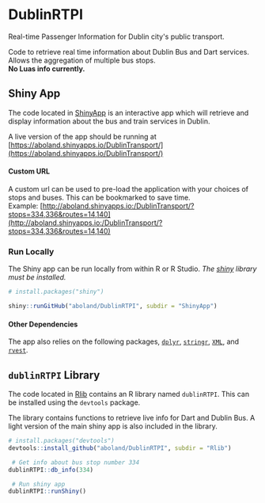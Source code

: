 # DublinRTPI
Real-time Passenger Information for Dublin city's public transport.  


Code to retrieve real time information about Dublin Bus and Dart services. Allows the aggregation of multiple bus stops.  
**No Luas info currently.**


## Shiny App

The code located in [ShinyApp](/ShinyApp) is an interactive app which will retrieve and display information about the bus and train services in Dublin.  

A live version of the app should be running at [https://aboland.shinyapps.io/DublinTransport/](https://aboland.shinyapps.io/DublinTransport/)

#### Custom URL

A custom url can be used to pre-load the application with your choices of stops and buses. This can be bookmarked to save time.  
Example: [http://aboland.shinyapps.io:/DublinTransport/?stops=334,336&routes=14,140](http://aboland.shinyapps.io:/DublinTransport/?stops=334,336&routes=14,140)

### Run Locally

The Shiny app can be run locally from within R or R Studio. *The [shiny](https://shiny.rstudio.com/) library must be installed.*  

```r
# install.packages("shiny")

shiny::runGitHub("aboland/DublinRTPI", subdir = "ShinyApp")
```  

#### Other Dependencies

The app also relies on the following packages, [`dplyr`](https://dplyr.tidyverse.org/), [`stringr`](https://cran.r-project.org/web/packages/stringr/vignettes/stringr.html), [`XML`](https://cran.r-project.org/web/packages/XML/index.html), and [`rvest`](https://cran.r-project.org/web/packages/rvest/).



## `dublinRTPI` Library

The code located in [Rlib](/Rlib) contains an R library named `dublinRTPI`. This can be installed using the `devtools` package.  

The library contains functions to retrieve live info for Dart and Dublin Bus. A light version of the main shiny app is also included in the library.

```r
# install.packages("devtools")
devtools::install_github("aboland/DublinRTPI", subdir = "Rlib")

 # Get info about bus stop number 334
dublinRTPI::db_info(334)

 # Run shiny app
dublinRTPI::runShiny()
```